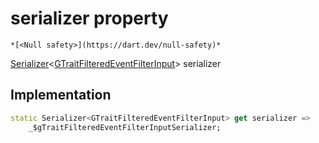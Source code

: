 


# serializer property




    *[<Null safety>](https://dart.dev/null-safety)*




[Serializer](https://pub.dev/documentation/built_value/8.2.0/serializer/Serializer-class.html)&lt;[GTraitFilteredEventFilterInput](../../third_party_yonomi_graphql_schema_schema.docs.schema.gql/GTraitFilteredEventFilterInput-class.md)> serializer
  







## Implementation

```dart
static Serializer<GTraitFilteredEventFilterInput> get serializer =>
    _$gTraitFilteredEventFilterInputSerializer;
```








